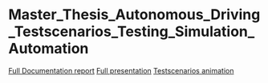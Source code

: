 # Master_Thesis_Autonomous_Driving_Testscenarios_Testing_Simulation_Automation

[Full Documentation report](../blob/main/Master_Thesis_Sami_Dhiab_871321.pdf)
[Full presentation](../blob/main/Sami_Dhiab_Masterarbeit.pptx)
[Testscenarios animation](../blob/main/catalog_testcases.md)

